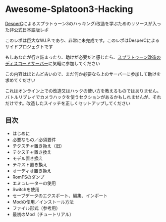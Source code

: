 # Awesome-Splatoon3-Hacking
[DesperC](https://github.com/DesperC)によるスプラトゥーン3のハッキング/改造を学ぶためのリソースが入った非公式日本語版レポ

このレポは巨大なW.I.P.であり、非常に未完成です。このレポはDesperCによるサイドプロジェクトです

もしあなたが行き詰まったり、助けが必要だと感じたら、[スプラトゥーン改造のディスコードサーバー](https://discord.com/invite/P6RNNvk)に気軽に参加してください

この内容はほとんど古いので、まだ何か必要なら上のサーバーに参加して助けを求めてください

これはオンライン上での改造又はハックの使い方を教えるものではありません。バトルリプレイでカメラハックを使うセクションがあるかもしれませんが、それだけです。改造したスイッチを正しくセットアップしてください

## 目次
- はじめに
- 必要なもの／必須要件
- テクスチャ置き換え（旧）
 - テクスチャ置き換え
 - モデル置き換え
 - テキスト置き換え
 - オーディオ置き換え
 - RomFSのダンプ
- エミュレーターの使用
 - Switchを使用
 - セーブデータのエクスポート、編集、インポート
- Modの使用／インストール方法
- ファイル形式（参考用）
- 最初のMod（チュートリアル）
